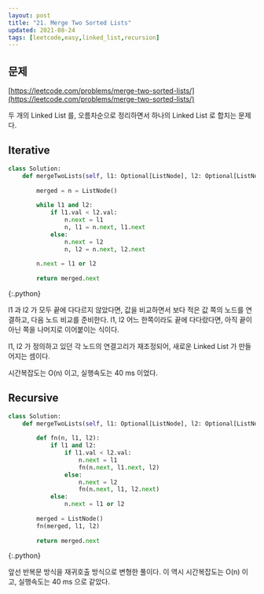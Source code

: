 ```yaml
---
layout: post
title: "21. Merge Two Sorted Lists"
updated: 2021-08-24
tags: [leetcode,easy,linked_list,recursion]
---
```


## 문제

[https://leetcode.com/problems/merge-two-sorted-lists/](https://leetcode.com/problems/merge-two-sorted-lists/)

두 개의 Linked List 를, 오름차순으로 정리하면서 하나의 Linked List 로 합치는 문제다.

## Iterative

```py
class Solution:
    def mergeTwoLists(self, l1: Optional[ListNode], l2: Optional[ListNode]) -> Optional[ListNode]:
        
        merged = n = ListNode()
        
        while l1 and l2:
            if l1.val < l2.val:
                n.next = l1
                n, l1 = n.next, l1.next
            else:
                n.next = l2
                n, l2 = n.next, l2.next
                
        n.next = l1 or l2
        
        return merged.next
```
{:.python}

l1 과 l2 가 모두 끝에 다다르지 않았다면, 값을 비교하면서 보다 적은 값 쪽의 노드를 연결하고, 다음 노드 비교를 준비한다. l1, l2 어느 한쪽이라도 끝에 다다랐다면, 아직 끝이 아닌 쪽을 나머지로 이어붙이는 식이다.

l1, l2 가 정의하고 있던 각 노드의 연결고리가 재조정되어, 새로운 Linked List 가 만들어지는 셈이다.

시간복잡도는 O(n) 이고, 실행속도는 40 ms 이었다.

## Recursive

```py
class Solution:
    def mergeTwoLists(self, l1: Optional[ListNode], l2: Optional[ListNode]) -> Optional[ListNode]:
        
        def fn(n, l1, l2):
            if l1 and l2:
                if l1.val < l2.val:
                    n.next = l1
                    fn(n.next, l1.next, l2)
                else:
                    n.next = l2
                    fn(n.next, l1, l2.next)
            else:
                n.next = l1 or l2
                
        merged = ListNode()
        fn(merged, l1, l2)
        
        return merged.next
```
{:.python}

앞선 반복문 방식을 재귀호출 방식으로 변형한 풀이다. 이 역시 시간복잡도는 O(n) 이고, 실행속도는 40 ms 으로 같았다.